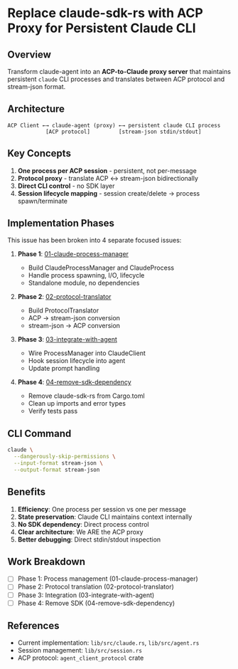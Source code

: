# Replace claude-sdk-rs with ACP Proxy for Persistent Claude CLI

## Overview

Transform claude-agent into an **ACP-to-Claude proxy server** that maintains persistent `claude` CLI processes and translates between ACP protocol and stream-json format.

## Architecture

```
ACP Client ←→ claude-agent (proxy) ←→ persistent claude CLI process
            [ACP protocol]         [stream-json stdin/stdout]
```

## Key Concepts

1. **One process per ACP session** - persistent, not per-message
2. **Protocol proxy** - translate ACP ↔ stream-json bidirectionally
3. **Direct CLI control** - no SDK layer
4. **Session lifecycle mapping** - session create/delete → process spawn/terminate

## Implementation Phases

This issue has been broken into 4 separate focused issues:

1. **Phase 1**: [01-claude-process-manager](01-claude-process-manager.md)
   - Build ClaudeProcessManager and ClaudeProcess
   - Handle process spawning, I/O, lifecycle
   - Standalone module, no dependencies

2. **Phase 2**: [02-protocol-translator](02-protocol-translator.md)
   - Build ProtocolTranslator
   - ACP → stream-json conversion
   - stream-json → ACP conversion

3. **Phase 3**: [03-integrate-with-agent](03-integrate-with-agent.md)
   - Wire ProcessManager into ClaudeClient
   - Hook session lifecycle into agent
   - Update prompt handling

4. **Phase 4**: [04-remove-sdk-dependency](04-remove-sdk-dependency.md)
   - Remove claude-sdk-rs from Cargo.toml
   - Clean up imports and error types
   - Verify tests pass

## CLI Command

```bash
claude \
  --dangerously-skip-permissions \
  --input-format stream-json \
  --output-format stream-json
```

## Benefits

1. **Efficiency**: One process per session vs one per message
2. **State preservation**: Claude CLI maintains context internally
3. **No SDK dependency**: Direct process control
4. **Clear architecture**: We ARE the ACP proxy
5. **Better debugging**: Direct stdin/stdout inspection

## Work Breakdown

- [ ] Phase 1: Process management (01-claude-process-manager)
- [ ] Phase 2: Protocol translation (02-protocol-translator)
- [ ] Phase 3: Integration (03-integrate-with-agent)
- [ ] Phase 4: Remove SDK (04-remove-sdk-dependency)

## References

- Current implementation: `lib/src/claude.rs`, `lib/src/agent.rs`
- Session management: `lib/src/session.rs`
- ACP protocol: `agent_client_protocol` crate

